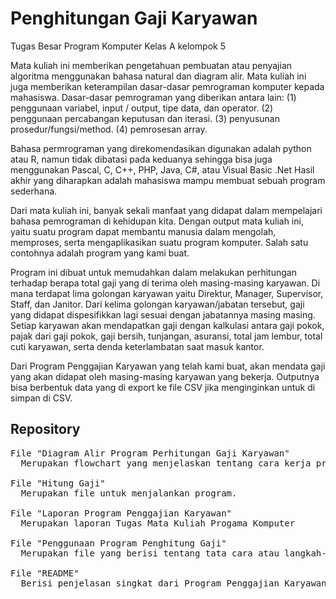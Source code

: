 # Penghitungan Gaji Karyawan
Tugas Besar Program Komputer Kelas A kelompok 5

  Mata kuliah ini memberikan pengetahuan pembuatan atau penyajian algoritma menggunakan bahasa natural dan diagram alir. Mata kuliah ini juga memberikan keterampilan dasar-dasar pemrograman komputer kepada mahasiswa. Dasar-dasar pemrograman yang diberikan antara lain: 
(1) penggunaan variabel, input / output, tipe data, dan operator.
(2) penggunaan percabangan keputusan dan iterasi.
(3) penyusunan prosedur/fungsi/method.
(4) pemrosesan array. 

  Bahasa permrograman yang direkomendasikan digunakan adalah python atau R, namun tidak dibatasi pada keduanya sehingga bisa juga menggunakan Pascal, C, C++, PHP, Java, C#, atau Visual Basic .Net Hasil akhir yang diharapkan adalah mahasiswa mampu membuat sebuah program sederhana.
  
  Dari mata kuliah ini, banyak sekali manfaat yang didapat dalam mempelajari bahasa pemrograman di kehidupan kita. Dengan output mata kuliah ini, yaitu suatu program dapat membantu manusia dalam mengolah, memproses, serta mengaplikasikan suatu program komputer. Salah satu contohnya adalah program yang kami buat. 
  
  Program ini dibuat untuk memudahkan dalam melakukan perhitungan terhadap berapa total gaji yang di terima oleh masing-masing karyawan. Di mana terdapat lima golongan karyawan yaitu Direktur, Manager, Supervisor, Staff, dan Janitor. Dari kelima golongan karyawan/jabatan tersebut, gaji yang didapat dispesifikkan lagi sesuai dengan jabatannya masing masing. Setiap karyawan akan mendapatkan gaji dengan kalkulasi antara gaji pokok, pajak dari gaji pokok, gaji bersih, tunjangan, asuransi, total jam lembur, total cuti karyawan, serta denda keterlambatan saat masuk kantor.

  Dari Program Penggajian Karyawan yang telah kami buat, akan mendata gaji yang akan didapat oleh masing-masing karyawan yang bekerja. Outputnya bisa berbentuk data yang di export ke file CSV jika menginginkan untuk di simpan di CSV.
  
## Repository
<pre>
File "Diagram Alir Program Perhitungan Gaji Karyawan"
  Merupakan flowchart yang menjelaskan tentang cara kerja program secara diagram alir.

File "Hitung Gaji"
  Merupakan file untuk menjalankan program.
  
File "Laporan Program Penggajian Karyawan"
  Merupakan laporan Tugas Mata Kuliah Progama Komputer
  
File "Penggunaan Program Penghitung Gaji"
  Merupakan file yang berisi tentang tata cara atau langkah-langkah dalam menggunakan program.

File "README"
  Berisi penjelasan singkat dari Program Penggajian Karyawan serta Repository.

